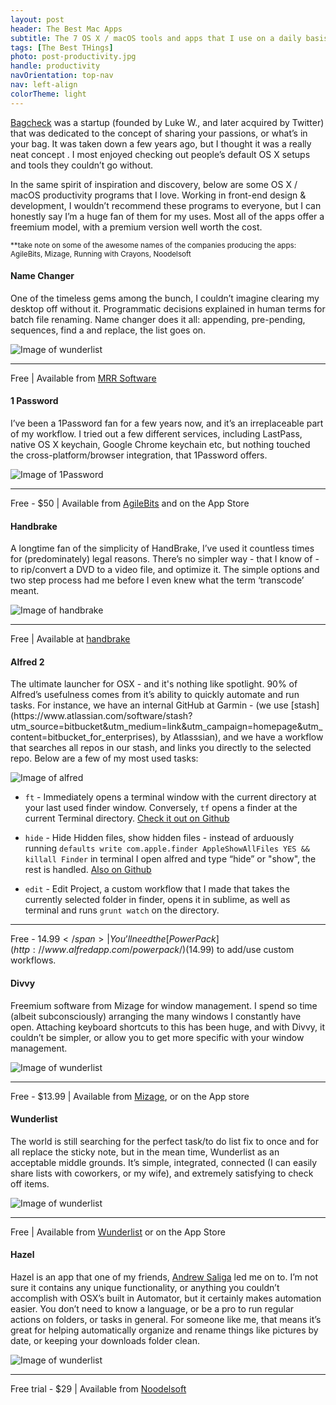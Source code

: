 ```yaml
---
layout: post
header: The Best Mac Apps
subtitle: The 7 OS X / macOS tools and apps that I use on a daily basis to be more productive.
tags: [The Best THings]
photo: post-productivity.jpg
handle: productivity
navOrientation: top-nav
nav: left-align
colorTheme: light
---
```

[Bagcheck](http://www.lukew.com/ff/entry.asp?1371) was a startup (founded by Luke W., and later acquired by Twitter) that was dedicated to the concept of sharing your passions, or what’s in your bag. It was taken down a few years ago, but I thought it was a really neat concept . I most enjoyed checking out people’s default OS X setups and tools they couldn’t go without.

In the same spirit of inspiration and discovery, below are some OS X / macOS productivity programs that I love. Working in front-end design & development, I wouldn’t recommend these programs to everyone, but I can honestly say I’m a huge fan of them for my uses. Most all of the apps offer a freemium model, with a premium version well worth the cost.

<sub>**take note on some of the awesome names of the companies producing the apps: AgileBits, Mizage, Running with Crayons, Noodelsoft</sub>
<section class="app" markdown="1">
  <h4>Name Changer</h4>
  <p class="first-paragraph">One of the timeless gems among the bunch, I couldn’t imagine clearing my desktop off without it. Programmatic decisions explained in human terms for batch file renaming. Name changer does it all: appending, pre-pending, sequences, find a and replace, the list goes on.</p><div class="image-wrap" markdown="0"><img alt="Image of wunderlist" src="/img-content/productivity/namechanger.png" /></div>

* * *
  <span class="dark">Free </span>| Available from [MRR Software](http://mrrsoftware.com/namechanger/)
</section>
<section class="app" markdown="1">
<h4>1 Password</h4>
<p class="first-paragraph">I’ve been a 1Password fan for a few years now, and it’s an irreplaceable part of my workflow. I tried out a few different services, including LastPass, native OS X keychain, Google Chrome keychain etc, but nothing touched the cross-platform/browser integration, that 1Password offers.</p><div class="image-wrap" markdown="0"><img alt="Image of 1Password" src="/img-content/productivity/1password.png" /></div>

* * *
<span class="dark">Free - $50 </span>| Available from [AgileBits](https://agilebits.com/downloads) and on the App Store
</section>
<section class="app" markdown="1">
<h4>Handbrake</h4>
<p class="first-paragraph">A longtime fan of the simplicity of HandBrake, I’ve used it countless times for (predominately) legal reasons. There’s no simpler way - that I know of - to rip/convert a DVD to a video file, and optimize it. The simple options and two step process had me before I even knew what the term ‘transcode’ meant.</p><div class="image-wrap" markdown="0"><img alt="Image of handbrake" src="/img-content/productivity/handbrake.png" /></div>

* * *
<span class="dark">Free </span>| Available at [handbrake](https://handbrake.fr/)
</section>
<section class="app" markdown="1">
  <h4>Alfred 2</h4>
  <p class="first-paragraph" markdown="1">The ultimate launcher for OSX - and it's nothing like spotlight. 90% of Alfred’s usefulness comes from it’s ability to quickly automate and run tasks. For instance, we have an internal GitHub at Garmin - (we use [stash](https://www.atlassian.com/software/stash?utm_source=bitbucket&utm_medium=link&utm_campaign=homepage&utm_content=bitbucket_for_enterprises), by Atlasssian), and we have a workflow that searches all repos in our stash, and links you directly to the selected repo. Below are a few of my most used tasks:</p><div class="image-wrap" markdown="0"><img alt="Image of alfred" src="/img-content/productivity/alfred.png" /></div>

* `ft` - Immediately opens a terminal window with the current directory at your last used finder window. Conversely, `tf` opens a finder at the current Terminal directory.
[Check it out on Github](https://github.com/LeEnno/alfred-terminalfinder)

* `hide` - Hide Hidden files, show hidden files - instead of arduously running `defaults write com.apple.finder AppleShowAllFiles YES && killall Finder` in terminal I open alfred and type “hide” or "show", the rest is handled.
[Also on Github](https://github.com/BubiDevs/manage-hidden-files)

* `edit` - Edit Project, a custom workflow that I made that takes the currently selected folder in finder, opens it in sublime, as well as terminal and runs `grunt watch` on the directory.

* * *
<span class="dark">Free - $14.99 </span>| You’ll need the [Power Pack](http://www.alfredapp.com/powerpack/) ($14.99) to add/use custom workflows.
</section>
<section class="app" markdown="1">
<h4>Divvy</h4>
<p class="first-paragraph">Freemium software from Mizage for window management. I spend so time (albeit subconsciously) arranging the many windows I constantly have open. Attaching keyboard shortcuts to this has been huge, and with Divvy, it couldn’t be simpler, or allow you to get more specific with your window management.</p><div class="image-wrap" markdown="0"><img alt="Image of wunderlist" src="/img-content/productivity/divvy.png" /></div>

* * *
<span class="dark">Free - $13.99 </span>| Available from [Mizage](http://mizage.com/divvy/), or on the App store
</section>
<section class="app" markdown="1">

<h4>Wunderlist</h4>
<p class="first-paragraph">The world is still searching for the perfect task/to do list fix to once and for all replace the sticky note, but in the mean time, Wunderlist as an acceptable middle grounds. It’s simple, integrated, connected (I can easily share lists with coworkers, or my wife), and extremely satisfying to check off items.</p><div class="image-wrap" markdown="0"><img alt="Image of wunderlist" src="/img-content/productivity/wunderlist.svg" /></div>

* * *
<span class="dark">Free </span>| Available from [Wunderlist](https://www.wunderlist.com/) or on the App Store
</section>
<section class="app" markdown="1">
<h4>Hazel</h4>
<p class="first-paragraph">Hazel is an app that one of my friends, <a href="http://andrewsaliga.com/">Andrew Saliga</a> led me on to. I’m not sure it contains any unique functionality, or anything you couldn’t accomplish with OSX’s built in Automator, but it certainly makes automation easier. You don’t need to know a language, or be a pro to run regular actions on folders, or tasks in general. For someone like me, that means it’s great for helping automatically organize and rename things like pictures by date, or keeping your downloads folder clean.</p><div class="image-wrap" markdown="0"><img alt="Image of wunderlist" src="/img-content/productivity/hazel.png" /></div>

* * *
<span class="dark">Free trial - $29 </span>| Available from [Noodelsoft](http://www.noodlesoft.com/hazel.php)
</section>